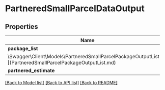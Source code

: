 # PartneredSmallParcelDataOutput

## Properties

Name | Type | Description | Notes
------------ | ------------- | ------------- | -------------
**package_list** | [**
\Swagger\Client\Models\PartneredSmallParcelPackageOutputList**](PartneredSmallParcelPackageOutputList.md) |  |
**partnered_estimate** | [**\Swagger\Client\Models\PartneredEstimate**](PartneredEstimate.md) |  | [optional]

[[Back to Model list]](../../README.md#documentation-for-models) [[Back to API list]](../../README.md#documentation-for-api-endpoints) [[Back to README]](../../README.md)

